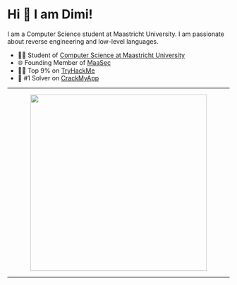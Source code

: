 
# Hi 👋 I am Dimi! 
I am a Computer Science student at Maastricht University. I am passionate about reverse engineering and low-level languages.
- 🧑‍🎓 Student of [Computer Science at Maastricht University](https://curriculum.maastrichtuniversity.nl/education/bachelor/computer-science)
- 🌐 Founding Member of [MaaSec](https://github.com/MaaSecLab)
- 🧑‍💻 Top 9% on [TryHackMe](https://tryhackme.com/r/p/johnnnathan)
- 👾 #1 Solver on [CrackMyApp](https://crackmy.app/leaderboard)
---

<p align="center">
  <img src="https://github-readme-stats.vercel.app/api?username=johnnnathan&show_icons=true&theme=dark" width="400">
  
</p>

---
